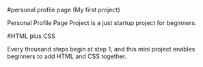 #personal profile page (My first project)

Personal Profile Page Project is a just startup project for beginners.

#HTML plus CSS

Every thousand steps begin at step 1, and this mini project enables beginners to add HTML and CSS together.
